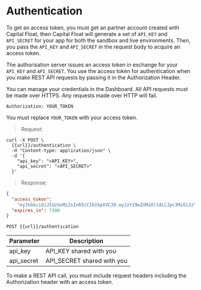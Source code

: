 # Authentication

To get an access token, you must get an partner account created with Capital Float, then Capital Float will generate a set of `API_KEY` and `API_SECRET` for your app for both the sandbox and live environments. Then, you pass the `API_KEY` and `API_SECRET` in the request body to acquire an access token.

The authorisation server issues an access token in exchange for your `API_KEY` and `API_SECRET`. You use the access token for authentication when you make REST API requests by passing it in the Authorization Header.

You can manage your credentials in the Dashboard. All API requests must be made over HTTPS. Any requests made over HTTP will fail.

`Authorization: YOUR_TOKEN`

<aside class="notice">
You must replace <code>YOUR_TOKEN</code> with your access token.
</aside>

> Request:

```shell
curl -X POST \
  {{url}}/authentication \
  -H "Content-type: application/json" \
  -d '{
    "api_key": "<API_KEY>",
    "api_secret": "<API_SECRET>"
  }'
```

> Response:

```json
{
  "access_token":
    "eyJhbGciOiJIUzUxMiIsInR5cCI6IkpXVCJ9.eyJzY29wZXMiOltdLCJpc3MiOiJzYWZlLmNhcGl0YWxmbG9hdC5jb20iLCJqdGkiOiJlZTRjZDNjMi1lNmU5LTQ3MTAtOWUwMy02NzRlYzFhMjc2MjQiLCJ1c2VyIjp7ImluaXRpYXaN1R9pZCI6MjA2MjMxLCJwYXJ0bmVyX2lkIjo3NiwiY2xpZW50X2lkIjoiMDkwMGRhYjA3NzRmY2YyNjk2OWVmOTE2NzBhMjM1OWMifSwiZXhwIjoxNTI3MTMzNTgyLCJpYXQiOjE1MjQ1NDE1ODIsIm5iZiI6MTUyNDU0MTU4Mn0.x1929FAPE4OxCaMRTKUaoQhSCZ3VhNz3CWatg6LE1IyYRczIoYqLSYXwz3iL3BmwQfdFCrgAYqn-u3CUTxRHpQ",
  "expires_in": 7200
}
```

`POST {{url}}/authentication`

| Parameter  | Description                |
| ---------- | -------------------------- |
| api_key    | API_KEY shared with you    |
| api_secret | API_SECRET shared with you |

To make a REST API call, you must include request headers including the Authorization header with an access token.
